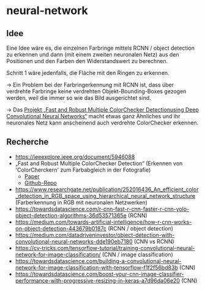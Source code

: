 # neural-network

## Idee

Eine Idee wäre es, die einzelnen Farbringe mittels RCNN / object detection zu erkennen und dann (mit einem zweiten neuronalen Netz) aus den Positionen und den Farben den Widerstandswert zu berechnen. 

Schritt 1 wäre jedenfalls, die Fläche mit den Ringen zu erkennen. 

→ Ein Problem bei der Farbringerkennung mit RCNN ist, dass über verdrehte Farbringe keine verdrehten Objekt-Bounding-Boxes gezogen werden, weil die immer so wie das Bild ausgerichtet sind.

→ Das [Projekt &bdquo;Fast and Robust Multiple ColorChecker Detectionusing Deep Convolutional Neural Networks&ldquo;](https://arxiv.org/pdf/1810.08639.pdf) macht etwas ganz Ähnliches und ihr neuronales Netz kann anscheinend auch verdrehte ColorChecker erkennen. 

## Recherche

- https://ieeexplore.ieee.org/document/5946088
- &bdquo;Fast and Robust Multiple ColorChecker Detection&ldquo; (Erkennen von 'ColorCherckern' zum Farbabgleich in der Fotografie)
  - [Paper](https://arxiv.org/pdf/1810.08639.pdf)
  - [Github-Repo](https://github.com/pedrodiamel/colorchecker-detection)
- https://www.researchgate.net/publication/252016436_An_efficient_color_detection_in_RGB_space_using_hierarchical_neural_network_structure (Farberkennung in RGB mit neuronalen Netzwerken)
- https://towardsdatascience.com/r-cnn-fast-r-cnn-faster-r-cnn-yolo-object-detection-algorithms-36d53571365e (RCNN)
- https://medium.com/towards-artificial-intelligence/how-r-cnn-works-on-object-detection-443679b0187c (RCNN / object detection)
- https://medium.com/datadriveninvestor/object-detection-with-convolutional-neural-networks-dde190eb7180 (CNN vs RCNN)
- https://cv-tricks.com/tensorflow-tutorial/training-convolutional-neural-network-for-image-classification/ (CNN / image classification)
- https://towardsdatascience.com/building-a-convolutional-neural-network-for-image-classification-with-tensorflow-f1f2f56bd83b (CNN)
- https://towardsdatascience.com/boost-your-cnn-image-classifier-performance-with-progressive-resizing-in-keras-a7d96da06e20 (CNN)